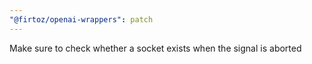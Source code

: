 ```yaml
---
"@firtoz/openai-wrappers": patch
---
```


Make sure to check whether a socket exists when the signal is aborted
